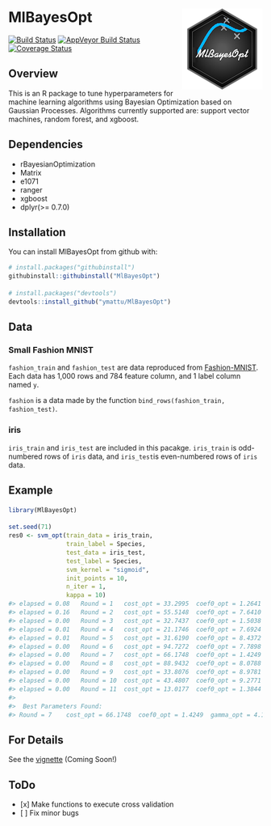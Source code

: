 
<!-- README.md is generated from README.Rmd. Please edit that file -->
MlBayesOpt <img src="logo.png" align="right" />
===============================================

[![Build Status](https://travis-ci.org/ymattu/MlBayesOpt.svg?branch=master)](https://travis-ci.org/ymattu/MlBayesOpt) [![AppVeyor Build Status](https://ci.appveyor.com/api/projects/status/github/ymattu/MlBayesOpt?branch=master&svg=true)](https://ci.appveyor.com/project/ymattu/MlBayesOpt) [![Coverage Status](https://img.shields.io/codecov/c/github/ymattu/MlBayesOpt/master.svg)](https://codecov.io/github/ymattu/MlBayesOpt?branch=master)

Overview
--------

This is an R package to tune hyperparameters for machine learning algorithms using Bayesian Optimization based on Gaussian Processes. Algorithms currently supported are: support vector machines, random forest, and xgboost.

Dependencies
------------

-   rBayesianOptimization
-   Matrix
-   e1071
-   ranger
-   xgboost
-   dplyr(&gt;= 0.7.0)

Installation
------------

You can install MlBayesOpt from github with:

``` r
# install.packages("githubinstall")
githubinstall::githubinstall("MlBayesOpt")

# install.packages("devtools")
devtools::install_github("ymattu/MlBayesOpt")
```

Data
----

### Small Fashion MNIST

`fashion_train` and `fashion_test` are data reproduced from [Fashion-MNIST](https://github.com/zalandoresearch/fashion-mnist). Each data has 1,000 rows and 784 feature column, and 1 label column named `y`.

`fashion` is a data made by the function `bind_rows(fashion_train, fashion_test)`.

### iris

`iris_train` and `iris_test` are included in this pacakge. `iris_train` is odd-numbered rows of `iris` data, and `iris_test`is even-numbered rows of `iris` data.

Example
-------

``` r
library(MlBayesOpt)

set.seed(71)
res0 <- svm_opt(train_data = iris_train,
                train_label = Species,
                test_data = iris_test,
                test_label = Species,
                svm_kernel = "sigmoid",
                init_points = 10,
                n_iter = 1,
                kappa = 10)
#> elapsed = 0.08   Round = 1   cost_opt = 33.2995  coef0_opt = 1.2641  gamma_opt = 6.1526  Value = 0.8000 
#> elapsed = 0.16   Round = 2   cost_opt = 55.5148  coef0_opt = 7.6410  gamma_opt = 2.8756  Value = 0.6667 
#> elapsed = 0.00   Round = 3   cost_opt = 32.7437  coef0_opt = 1.5038  gamma_opt = 7.0828  Value = 0.8000 
#> elapsed = 0.01   Round = 4   cost_opt = 21.1746  coef0_opt = 7.6924  gamma_opt = 2.1974  Value = 0.6667 
#> elapsed = 0.01   Round = 5   cost_opt = 31.6190  coef0_opt = 8.4372  gamma_opt = 1.9315  Value = 0.5867 
#> elapsed = 0.00   Round = 6   cost_opt = 94.7272  coef0_opt = 7.7898  gamma_opt = 4.6338  Value = 0.6667 
#> elapsed = 0.00   Round = 7   cost_opt = 66.1748  coef0_opt = 1.4249  gamma_opt = 4.1679  Value = 0.8133 
#> elapsed = 0.00   Round = 8   cost_opt = 88.9432  coef0_opt = 8.0788  gamma_opt = 3.3089  Value = 0.6667 
#> elapsed = 0.00   Round = 9   cost_opt = 33.8076  coef0_opt = 8.9781  gamma_opt = 2.9911  Value = 0.6400 
#> elapsed = 0.00   Round = 10  cost_opt = 43.4807  coef0_opt = 9.2771  gamma_opt = 8.8706  Value = 0.6933 
#> elapsed = 0.00   Round = 11  cost_opt = 13.0177  coef0_opt = 1.3844  gamma_opt = 8.6246  Value = 0.8133 
#> 
#>  Best Parameters Found: 
#> Round = 7    cost_opt = 66.1748  coef0_opt = 1.4249  gamma_opt = 4.1679  Value = 0.8133
```

For Details
-----------

See the [vignette](https://ymattu.github.io/MlBayesOpt/articles/MlBayesOpt.html) (Coming Soon!)

ToDo
----

-   \[x\] Make functions to execute cross validation
-   \[ \] Fix minor bugs
